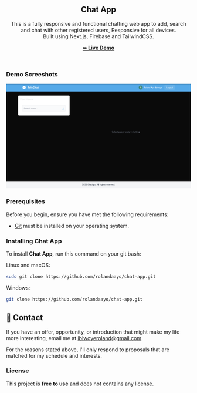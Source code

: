 <div align="center">
  <h2 align="center">Chat App</h2>

  This is a fully responsive and functional chatting web app to add, search and chat with other registered users, Responsive for all devices. <br/> Built using Next.js, Firebase and TailwindCSS.

  <a href="https://chat-app-w3b.vercel.app/"><strong>➥ Live Demo</strong></a>

</div>

<br />

### Demo Screeshots

![Micro Desktop Demo](./readme-images/readme-1.png "Desktop Demo")

### Prerequisites

Before you begin, ensure you have met the following requirements:

* [Git](https://git-scm.com/downloads "Download Git") must be installed on your operating system.

### Installing Chat App

To install **Chat App**, run this command on your git bash:

Linux and macOS:

```bash
sudo git clone https://github.com/rolandaayo/chat-app.git
```

Windows:

```bash
git clone https://github.com/rolandaayo/chat-app.git
```

## 💬 Contact

If you have an offer, opportunity, or introduction that might make my life more interesting, email me at ibiwoyeroland@gmail.com.

For the reasons stated above, I'll only respond to proposals that are matched for my schedule and interests.

### License

This project is **free to use** and does not contains any license.
